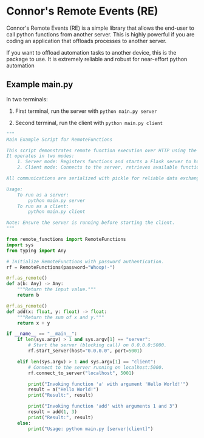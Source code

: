 # Connor's Remote Events (RE)

Connor's Remote Events (RE) is a simple library that allows the end-user to call python functions from another server. This is highly powerful if you are coding an application that offloads processes to another server.

If you want to offload automation tasks to another device, this is the package to use. It is extremely reliable
and robust for near-effort python automation

## Example main.py

In two terminals:
1. First terminal, run the server with `python main.py server`

2. Second terminal, run the client with `python main.py client`

```py
"""
Main Example Script for RemoteFunctions

This script demonstrates remote function execution over HTTP using the RemoteFunctions class.
It operates in two modes:
    1. Server mode: Registers functions and starts a Flask server to handle remote calls.
    2. Client mode: Connects to the server, retrieves available functions, and invokes them remotely.

All communications are serialized with pickle for reliable data exchange.

Usage:
    To run as a server:
        python main.py server
    To run as a client:
        python main.py client

Note: Ensure the server is running before starting the client.
"""

from remote_functions import RemoteFunctions
import sys
from typing import Any

# Initialize RemoteFunctions with password authentication.
rf = RemoteFunctions(password="Whoop!-")

@rf.as_remote()
def a(b: Any) -> Any:
    """Return the input value."""
    return b

@rf.as_remote()
def add(x: float, y: float) -> float:
    """Return the sum of x and y."""
    return x + y

if __name__ == "__main__":
    if len(sys.argv) > 1 and sys.argv[1] == "server":
        # Start the server (blocking call) on 0.0.0.0:5000.
        rf.start_server(host="0.0.0.0", port=5001)

    elif len(sys.argv) > 1 and sys.argv[1] == "client":
        # Connect to the server running on localhost:5000.
        rf.connect_to_server("localhost", 5001)

        print("Invoking function 'a' with argument 'Hello World!'")
        result = a("Hello World!")
        print("Result:", result)

        print("Invoking function 'add' with arguments 1 and 3")
        result = add(1, 3)
        print("Result:", result)
    else:
        print("Usage: python main.py [server|client]")


```


